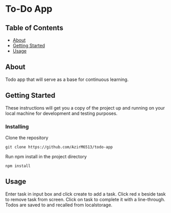 # To-Do App

## Table of Contents

- [About](#about)
- [Getting Started](#getting_started)
- [Usage](#usage)

## About <a name = "about"></a>

Todo app that will serve as a base for continuous learning.

## Getting Started <a name = "getting_started"></a>

These instructions will get you a copy of the project up and running on your local machine for development and testing purposes.

### Installing

Clone the repository

```
git clone https://github.com/AzirM6513/todo-app
```

Run npm install in the project directory

```
npm install
```

## Usage <a name = "usage"></a>

Enter task in input box and click create to add a task.
Click red x beside task to remove task from screen.
Click on task to complete it with a line-through.
Todos are saved to and recalled from localstorage.
